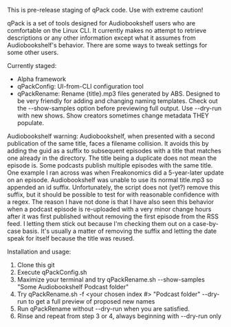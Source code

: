 This is pre-release staging of qPack code. Use with extreme caution!

qPack is a set of tools designed for Audiobookshelf users who are comfortable on the Linux CLI. It currently makes no attempt to retrieve descriptions or any other information except what it assumes from Audiobookshelf's behavior.  There are some ways to tweak settings for some other users.

Currently staged:
- Alpha framework
- qPackConfig: UI-from-CLI configuration tool
- qPackRename: Rename {title}.mp3 files generated by ABS. Designed to be
    very friendly for adding and changing naming templates. Check out the
    --show-samples option before previewing full output. Use --dry-run with
    new shows. Show creators sometimes change metadata THEY populate.


Audiobookshelf warning:
Audiobookshelf, when presented with a second publication of the same title, faces a filename collision. It avoids this by adding the guid as a suffix to subsequent episodes with a title that matches one already in the directory. 
The title being a duplicate does not mean the episode is. Some podcasts publish multiple episodes with the same title. One example I ran across was when Freakonomics did a 5-year-later update on an episode. Audiobookshelf was unable to use its normal title.mp3 so appended an id suffix. Unfortunately, the script does not (yet?) remove this suffix, but it should be possible to test for with reasonable confidence with a regex. The reason I have not done is that I have also seen this behavior when a podcast episode is re-uploaded with a very minor change hours after it was first published without removing the first episode from the RSS feed. I letting them stick out because I'm checking them out on a case-by-case basis. It's usually a matter of removing the suffix and letting the date speak for itself because the title was reused.

Installation and usage:

1. Clone this git
2. Execute qPackConfig.sh
3. Maximize your terminal and try qPackRename.sh --show-samples "Some Audiobookshelf Podcast folder"
4. Try qPackRename.sh -f <your chosen index #> "Podcast folder" --dry-run to get a full preview of proposed new names
5. Run qPackRename without --dry-run when you are satisfied.
6. Rinse and repeat from step 3 or 4, always beginning with --dry-run only

